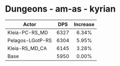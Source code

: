 # Dungeons - am-as - kyrian
| Actor | DPS | Increase |
|---|:---:|:---:|
|Kleia-PC-RS_MD|6327|6.34%|
|Pelagos-LGotP-RS|6304|5.95%|
|Kleia-RS_MD_CA|6145|3.28%|
|Base|5950|0.00%|
